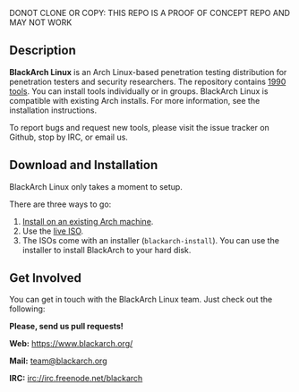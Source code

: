 DONOT CLONE OR COPY: THIS REPO IS A PROOF OF CONCEPT REPO AND MAY NOT WORK
## Description

**BlackArch Linux** is an Arch Linux-based penetration testing distribution for
penetration testers and security researchers. The repository contains
[1990 tools](https://www.blackarch.org/tools.html). You can install
tools individually or in groups. BlackArch Linux is compatible with existing
Arch installs. For more information, see the installation instructions.

To report bugs and request new tools, please visit the issue tracker on Github,
stop by IRC, or email us.

## Download and Installation

BlackArch Linux only takes a moment to setup.

There are three ways to go:

  1. [Install on an existing Arch machine](https://www.blackarch.org/downloads.html#install-repo).
  2. Use the [live ISO](http://blackarch.org/downloads.html).
  3. The ISOs come with an installer (`blackarch-install`). You can use the
  installer to install BlackArch to your hard disk.

## Get Involved

You can get in touch with the BlackArch Linux team. Just check out the following:

**Please, send us pull requests!**

**Web:** https://www.blackarch.org/

**Mail:** team@blackarch.org

**IRC:** [irc://irc.freenode.net/blackarch](irc://irc.freenode.net/blackarch)
